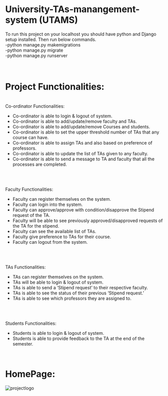 # University-TAs-manangement-system (UTAMS)

To run this project on your localhost you should have python and Django setup installed. Then run below commands. <br>
-python manage.py makemigrations <br>
-python manage.py migrate <br>
-python manage.py runserver <br>
 <br>
  <br>
 # Project Functionalities: <br/>
 <br/>Co-ordinator Functionalities:  <br/>
* Co-ordinator is able to login & logout of system. <br/>
* Co-ordinator is able to add/update/remove faculty and TAs. <br/>
* Co-ordinator is able to add/update/remove Courses and students. <br/>
* Co-ordinator is able to set the upper threshold number of TAs that any course can have. <br/>
* Co-ordinator is able to assign TAs and also based on preference of professors. <br/>
* Co-ordinator is able to update the list of TAs given to any faculty. <br/>
* Co-ordinator is able to send a message to TA and faculty that all the processes are completed. 
<br/>
 
 <br/>Faculty Functionalities: <br/>
* Faculty can register themselves on the system. <br/>
* Faculty can login into the system. <br/>
* Faculty can approve/approve with condition/disapprove the Stipend request of the TA. <br/>
* Faculty will be able to see previously approved/disapproved requests of the TA for the stipend. <br/>
* Faculty can see the available list of TAs. <br/>
* Faculty give preference to TAs for their course. <br/>
* Faculty can logout from the system. 
<br/>

<br/>TAs Functionalities: <br/>
* TAs can register themselves on the system.<br/>
* TAs will be able to login & logout of system.<br/>
* TAs is able to send a ‘Stipend request’ to their respective faculty.<br/>
* TAs is able to see the status of their previous ‘Stipend request.’<br/>
* TAs is able to see which professors they are assigned to.
<br/>

<br/>Students Functionalities: <br>
* Students is able to login & logout of system. <br/>
* Students is able to provide feedback to the TA at the end of the semester.
<br/>


# HomePage: <br/>
![projectlogo](https://user-images.githubusercontent.com/54074757/182212994-fbda3c5d-57bb-459e-8b68-6e1a2aa109b1.PNG)
